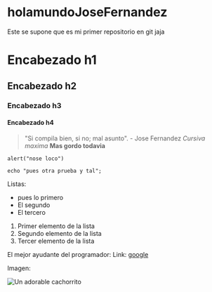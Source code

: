 # holamundoJoseFernandez
Este se supone que es mi primer repositorio en git jaja
# Encabezado h1 
## Encabezado h2
### Encabezado h3
#### Encabezado h4
> "Si compila bien, si no; mal asunto". - Jose Fernandez
*Cursiva maxima*
**Mas gordo todavia**

 `alert("nose loco")`

 ``` [PHP]
 echo "pues otra prueba y tal";
 ```
 Listas:

* pues lo primero
* El segundo
* El tercero

1. Primer elemento de la lista
2. Segundo elemento de la lista
3. Tercer elemento de la lista

El mejor ayudante del programador:
Link:
[google](www.google.es)

Imagen:

![Un adorable cachorrito](https://www.stangest.com/wp-content/uploads/2018/01/cachorro-1080x675.jpg)
